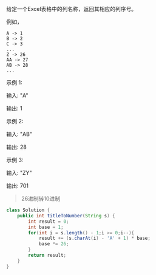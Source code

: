 给定一个Excel表格中的列名称，返回其相应的列序号。

例如，

    A -> 1
    B -> 2
    C -> 3
    ...
    Z -> 26
    AA -> 27
    AB -> 28 
    ...
示例 1:

输入: "A"

输出: 1

示例 2:

输入: "AB"

输出: 28

示例 3:

输入: "ZY"

输出: 701


>26进制转10进制
```java
class Solution {
    public int titleToNumber(String s) {
        int result = 0;
        int base = 1;
        for(int i = s.length() - 1;i >= 0;i--){
            result += (s.charAt(i) - 'A' + 1) * base;
            base *= 26;
        }
        return result;
    }
}
```

